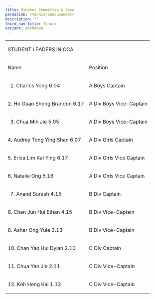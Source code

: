 ```yaml
---
title: Student Committee & Exco
permalink: /tennis/annoucement/
description: ""
third_nav_title: Tennis
variant: markdown
---
```

<table style="minWidth: 50px">
<colgroup>
<col>
<col>
</colgroup>
<tbody>
<tr>
<td rowspan="1" colspan="2">
<p>STUDENT LEADERS IN CCA&nbsp;</p>
</td>
</tr>
<tr>
<td rowspan="1" colspan="1">
<p>Name</p>
</td>
<td rowspan="1" colspan="1">
<p>Position</p>
</td>
</tr>
<tr>
<td rowspan="1" colspan="1">
<ol data-tight="true" class="tight">
<li>
<p>Charles Yong 6.04</p>
</li>
</ol>
</td>
<td rowspan="1" colspan="1">
<p>A Boys Captain</p>
</td>
</tr>
<tr>
<td rowspan="1" colspan="1">
<p>2. Ho Guan Sheng Brandon 6.17</p>
</td>
<td rowspan="1" colspan="1">
<p>A Div Boys Vice-Captain</p>
</td>
</tr>
<tr>
<td rowspan="1" colspan="1">
<ol start="3" data-tight="true" class="tight">
<li>
<p>Chua Min Jie 5.05</p>
</li>
</ol>
</td>
<td rowspan="1" colspan="1">
<p>A Div Boys Vice-Captain</p>
</td>
</tr>
<tr>
<td rowspan="1" colspan="1">
<p>4. Audrey Tong Ying Shan 6.07</p>
</td>
<td rowspan="1" colspan="1">
<p>A Div Girls Captain</p>
</td>
</tr>
<tr>
<td rowspan="1" colspan="1">
<p>5. Erica Lim Kai Ying 6.17</p>
</td>
<td rowspan="1" colspan="1">
<p>A Div Girls Vice Captain</p>
</td>
</tr>
<tr>
<td rowspan="1" colspan="1">
<p>6. Natalie Ong 5.16</p>
</td>
<td rowspan="1" colspan="1">
<p>A Div Girls Vice Captain</p>
</td>
</tr>
<tr>
<td rowspan="1" colspan="1">
<ol start="7" data-tight="true" class="tight">
<li>
<p>Anand Suresh 4.15</p>
</li>
</ol>
</td>
<td rowspan="1" colspan="1">
<p>B Div Captain</p>
</td>
</tr>
<tr>
<td rowspan="1" colspan="1">
<p>8. Chan Jun Hui Ethan 4.15</p>
</td>
<td rowspan="1" colspan="1">
<p>B Div Vice-Captain</p>
</td>
</tr>
<tr>
<td rowspan="1" colspan="1">
<p>8. Asher Ong Yule 3.13</p>
</td>
<td rowspan="1" colspan="1">
<p>B Div Vice-Captain</p>
</td>
</tr>
<tr>
<td rowspan="1" colspan="1">
<p>10. Chan Yao Hui Dylan 2.10</p>
</td>
<td rowspan="1" colspan="1">
<p>C Div Captain</p>
</td>
</tr>
<tr>
<td rowspan="1" colspan="1">
<p>11. Chua Yan Jie 2.11</p>
</td>
<td rowspan="1" colspan="1">
<p>C Div Vice-Captain</p>
</td>
</tr>
<tr>
<td rowspan="1" colspan="1">
<p>12. Koh Heng Kai 1.13</p>
</td>
<td rowspan="1" colspan="1">
<p>C Div Vice-Captain</p>
</td>
</tr>
</tbody>
</table>
<p></p>
<p></p>